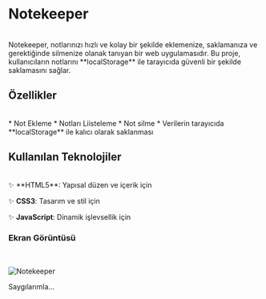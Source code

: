 # Notekeeper
<br/>
Notekeeper, notlarınızı hızlı ve kolay bir şekilde eklemenize, 
saklamanıza ve gerektiğinde silmenize olanak tanıyan bir web uygulamasıdır.
Bu proje, kullanıcıların notlarını **localStorage** ile tarayıcıda güvenli bir şekilde saklamasını sağlar.

## Özellikler
<br/>
* Not Ekleme
* Notları Liisteleme
* Not silme
* Verilerin tarayıcıda **localStorage** ile kalıcı olarak saklanması
  
## Kullanılan Teknolojiler
 <br/>
✨ **HTML5**: Yapısal düzen ve içerik için

✨ **CSS3**: Tasarım ve stil için

✨ **JavaScript**: Dinamik işlevsellik için


 ### Ekran Görüntüsü
 <br/>
  
![Notekeeper](https://github.com/user-attachments/assets/549c9ccd-0e28-4c0a-94ff-d783cf86a6f8)



Saygılarımla...
